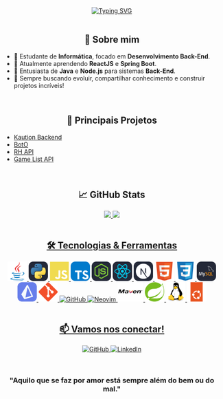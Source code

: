<!-- Banner animado de apresentação -->
<div align="center">
  <a href="https://git.io/typing-svg">
    <img src="https://readme-typing-svg.demolab.com?font=Fira+Code&size=28&pause=1000&color=00FF00&center=true&vCenter=true&random=false&width=435&lines=Ol%C3%A1%2C+eu+sou+Isaac+Sales.%F0%9F%91%8B" alt="Typing SVG" />
  </a>
</div>

<br>

<!-- Sobre mim -->
<h2 align="center">🚀 Sobre mim</h2>

<ul>
  <li>🔭 Estudante de <strong>Informática</strong>, focado em <strong>Desenvolvimento Back-End</strong>.</li>
  <li>🌱 Atualmente aprendendo <strong>ReactJS</strong> e <strong>Spring Boot</strong>.</li>
  <li>💬 Entusiasta de <strong>Java</strong> e <strong>Node.js</strong> para sistemas <strong>Back-End</strong>.</li>
  <li>🎯 Sempre buscando evoluir, compartilhar conhecimento e construir projetos incríveis!</li>
</ul>

<br>

<!-- Principais Projetos -->
<h2 align="center">🌟 Principais Projetos</h2>

<ul>
  <li><a href="https://github.com/Coacervados/kaution-backend">Kaution Backend</a></li>
  <li><a href="https://github.com/Coacervados/BotO">BotO</a></li>
  <li><a href="https://github.com/IsaacSales15/rh-api">RH API</a></li>
  <li><a href="https://github.com/IsaacSales15/list-api">Game List API</a></li>
</ul>

<br>



<!-- GitHub Stats -->
<h2 align="center">📈 GitHub Stats</h2>

<div align="center">
  <a href="https://github.com/IsaacSales15">
    <img height="170em" src="https://github-readme-stats.vercel.app/api?username=IsaacSales15&show_icons=true&theme=radical&include_all_commits=true&count_private=true"/>
    <img height="170em" src="https://github-readme-stats.vercel.app/api/top-langs/?username=IsaacSales15&layout=compact&langs_count=7&theme=radical"/>
</div>

<br>

<!-- Tecnologias e Ferramentas -->
<h2 align="center">🛠️ Tecnologias & Ferramentas</h2>

<div align="center">
  <img src="https://raw.githubusercontent.com/devicons/devicon/master/icons/java/java-original.svg" alt="Java" width="45" height="45"/>
  <img src="https://github.com/tandpfun/skill-icons/raw/main/icons/Python-Dark.svg" alt="Python" width="45" height="45"/>
  <img src="https://raw.githubusercontent.com/devicons/devicon/master/icons/javascript/javascript-plain.svg" alt="JavaScript" width="45" height="45"/>
  <img src="https://github.com/tandpfun/skill-icons/raw/main/icons/TypeScript.svg" alt="TypeScript" width="45" height="45"/>
  <img src="https://github.com/tandpfun/skill-icons/raw/main/icons/NodeJS-Dark.svg" alt="Node.js" width="45" height="45"/>
  <img src="https://github.com/tandpfun/skill-icons/blob/main/icons/React-Dark.svg" alt="React" width="45" height="45"/>
  <img src="https://github.com/tandpfun/skill-icons/blob/main/icons/NextJS-Dark.svg" alt="Next.js" width="45" height="45"/>
  <img src="https://raw.githubusercontent.com/devicons/devicon/master/icons/html5/html5-original.svg" alt="HTML5" width="45" height="45"/>
  <img src="https://raw.githubusercontent.com/devicons/devicon/master/icons/css3/css3-original.svg" alt="CSS3" width="45" height="45"/>
  <img src="https://raw.githubusercontent.com/tandpfun/skill-icons/65dea6c4eaca7da319e552c09f4cf5a9a8dab2c8/icons/MySQL-Dark.svg" alt="MySQL" width="45" height="45"/>
  <img src="https://github.com/tandpfun/skill-icons/raw/main/icons/Prisma.svg" alt="Prisma" width="45" height="45"/>
  <img src="https://raw.githubusercontent.com/devicons/devicon/master/icons/git/git-original.svg" alt="Git" width="45" height="45"/>
  <img src="https://github.githubassets.com/images/modules/logos_page/GitHub-Mark.png" alt="GitHub" width="45" height="45"/>
  <img src="https://upload.wikimedia.org/wikipedia/commons/4/4f/Neovim-mark.svg" alt="Neovim" width="45" height="45"/>
  <img src="https://raw.githubusercontent.com/devicons/devicon/master/icons/maven/maven-original-wordmark.svg" alt="Maven" width="60" height="45"/>
  <img src="https://raw.githubusercontent.com/devicons/devicon/master/icons/spring/spring-original.svg" alt="Spring Boot" width="45" height="45"/>
  <img src="https://raw.githubusercontent.com/devicons/devicon/master/icons/linux/linux-original.svg" alt="Linux" width="45" height="45"/>
  <img src="https://raw.githubusercontent.com/devicons/devicon/master/icons/ubuntu/ubuntu-plain.svg" alt="Ubuntu" width="45" height="45"/>
</div>

<br>

<!-- Contato / Redes sociais -->
<h2 align="center">📫 Vamos nos conectar!</h2>

<p align="center">
  <a href="https://github.com/IsaacSales15" target="_blank">
    <img src="https://img.shields.io/badge/GitHub-000000?style=for-the-badge&logo=github&logoColor=white" alt="GitHub">
  </a>
  <a href="https://www.linkedin.com/in/isaac-sales-057bb1316/" target="_blank">
    <img src="https://img.shields.io/badge/LinkedIn-0077B5?style=for-the-badge&logo=linkedin&logoColor=white" alt="LinkedIn">
  </a>
</p>

<br>

<!-- Frase de impacto final -->
<h3 align="center">"Aquilo que se faz por amor está sempre além do bem ou do mal."</h3>

